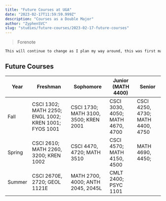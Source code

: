 ```yaml
---
title: "Future Courses at UGA"
date: "2023-02-17T11:59:59.999Z"
description: "Courses as a Double Major"
author: "ZyphenSVC"
slug: "studies/future-courses/2023-02-17-future-courses"
---
```


> Forenote

```md
This will continue to change as I plan my way around, this was first made on December 29th, 2022.
```

## Future Courses

| Year   | Freshman                                              | Sophomore                             | Junior (MATH 4400)               | Senior                           |
|--------|-------------------------------------------------------|---------------------------------------|----------------------------------|----------------------------------|
| Fall   | CSCI 1302; MATH 2250; ENGL 1002; KREN 1001; FYOS 1001 | CSCI 1730; MATH 3100, 3500; KREN 2001 | CSCI 3030, 4050; MATH 4670, 4700 | CSCI 4250, 4730; MATH 4400, 4750 |
| Spring | CSCI 2610; MATH 2260, 3200; KREN 1002                 | CSCI 4470, 4720; MATH 3510            | CSCI 4570; MATH 4150, 4500       | MATH 4690, 4450;                 |
| Summer | CSCI 2670E, 2720; GEOL 1121E                          | MATH 2700, 4000; ANTH 2045, 2045L     | CMLT 2400; PSYC 1101             |                                  |
